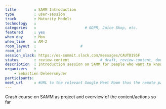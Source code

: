```yaml
---
title        : SAMM Introduction
type         : user-session
track        : Maturity Models
technology   :
categories   :                      # GDPR, Juice Shop, etc.
featured     : yes
when_day     : Mon
when_time    : AM-2
room_layout  :                    #
room_id      :
session_slack: https://os-summit.slack.com/messages/CAUTD195F
status       : review-content              # draft, review-content, done
description  : Introduction session on SAMM for people who want to know more about the project
organizers   :
    - Sebastien Deleersnyder
participants:
meet_url     : #URL to the relevant Google Meet Room thus the remote participants can join a session
---
```


Crash course on SAMM as project and overview of the content/actions so far
